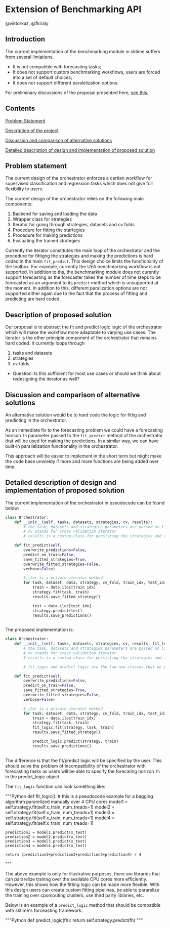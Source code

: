 # Extension of Benchmarking API

@viktorkaz, @fkiraly

## Introduction

The current implementation of the benchmarking module in sktime suffers from several limiations.

* It is not compatible with forecasting tasks;
* It does not support custom benchmarking workflows, users are forced into a set of default choices;
* It does not support different paralelization options.

For preliminary discussions of the proposal presented here, [see this.](https://github.com/alan-turing-institute/sktime/issues/141)

## Contents
[Problem Statement](#Problem-statement)

[Description of the project](#Description-of-proposed-solution)

[Discussion and comparison of alternative solutions](#Discussion-and-comparison-of-alternative-solutions)

[Detailed description of design and implementation of proposed solution](#Detailed-description-of-design-and-implementation-of-proposed-solution)

## Problem statement

The current design of the orchestrator enforces a certian workflow for supervised classification and regression tasks which does not give full flexibility to users.

The current design of the orchestrator relies on the following main components:

1. Backend for saving and loading the data
1. Wrapper class for strategies
1. Iterator for going through strategies, datasets and cv folds
1. Procedure for fitting the startegies 
1. Procedure for making predictions
1. Evaluating the trained strategies

Currently the iterator constitutes the main loop of the orchestrator and the procedure for fittigng the strategies and making the predictions is hard coded in the main `fit_predict`. This design choice limits the functionality of the toolbox. For example, currently the UEA benchmarking workflow is not supported. In addition to ths, the benchmarking module does not curently support forecasting as the forecaster takes the number of time steps to be forecasted as an argument to its `predict` method which is unsupported at the moment. In addition to this, different paralization options are not supported either again due to the fact that the process of fitting and predicting are hard coded.


## Description of proposed solution

Our proposal is to abstract the fit and predict logic logic of the orchestrator which will make the workflow more adaptable to varying use cases. The iterator is the other principle component of the orchestrator that remains hard coded. It currently loops through 

1. tasks and datasets
1. strategies
1. cv folds

* Question: Is this sufficient for most use cases or should we think about redesigning the iterator as well?

## Discussion and comparison of alternative solutions

An alternative solution would be to hard code the logic for fittig and predicting in the orchestrator.

As an immediate fix to the forecasting problem we could have a forecasting horison `fh` parameter passed to the `fit_predict` method of the orchestrator that will be used for making the predictions. In a similar way, we can have built-in parallelization functionality in the orchestrator. 

This approach will be easier to implement in the short term but might make the code base unwieldy if more and more functions are being added over time.

## Detailed description of design and implementation of proposed solution 

The current implementation of the orchestrator in pseudocode can be found below:

```Python
class Orchestrator:
    def __init__(self, tasks, datasets, strategies, cv, results):
        # the task, datasets and strategies parameters are passed as lists
        # cv stands for cross validation iterator
        # results is a custom class for persisting the strategies and their predictions

    def fit_predict(self,
        overwrite_predictions=False,
        predict_on_train=False,
        save_fitted_strategies=True,
        overwrite_fitted_strategies=False,
        verbose=False)

        #_iter is a private iterator method 
        for task, dataset, data, strategy, cv_fold, train_idx, test_idx in self._iter():
            train = data.iloc[train_idx]
            strategy.fit(task, train)
            results.save_fitted_strategy()

            test = data.iloc[test_idx]
            strategy.predict(test)
            results.save_predictions()
            
```
The proposed implementation is:

```Python
class Orchestrator:
    def __init__(self, tasks, datasets, strategies, cv, results, fit_logic, predict_logic):
        # the task, datasets and strategies parameters are passed as lists
        # cv stands for cross validation iterator
        # results is a custom class for persisting the strategies and their predictions

        # fit_logic and predict logic are the two new classes that we propose to add to the design.

    def fit_predict(self,
        overwrite_predictions=False,
        predict_on_train=False,
        save_fitted_strategies=True,
        overwrite_fitted_strategies=False,
        verbose=False)

        #_iter is a private iterator method 
        for task, dataset, data, strategy, cv_fold, train_idx, test_idx in self._iter():
            train = data.iloc[train_idx]
            strategy.fit(task, train)
            fit_logic.fit(strategy, task, train)
            results.save_fitted_strategy()

            predict_logic.predict(strategy, train) 
            results.save_predictions()
            
```

The difference is that the fit/predict logic will be specified by the user. This should solve the problem of incompatibility of the orchestrator with forecasting tasks as users will be able to specify the forecating horizon `fh` in the predict_logic object.

The `fit_logic` function can look something like:

"""Python
def fit_logic():
    # this is a pseudocode example for a bagging algorithm pararelized manually over 4 CPU cores
    model1 = self.strategy.fit(self.x_train, num_treads=1)
    model2 = self.strategy.fit(self.x_train, num_treads=1)
    model3 = self.strategy.fit(self.x_train, num_treads=1)
    model4 = self.strategy.fit(self.x_train, num_treads=1)

    prediction1 = model1.predict(x_test)
    prediction2 = model2.predict(x_test) 
    prediction3 = model3.predict(x_test) 
    prediction4 = model4.predict(x_test) 

    return (prediction1+prediction2+prediction3+prediction4) / 4
"""

The above example is only for illustrative purposes, there are libraries that can pararelize trainng over the available CPU cores more efficiently. However, this shows how the fitting logic can be made more flexible. With this design users can create custom fitting pipelines, be able to pararelize the training over cpomputing clusters, use third party liblaries, etc.

Below is an example of a `predict_logic` method that should be compatible with sktime's forceasting framework:

"""Python
def predict_logic(fh):
    return self.strategy.predict(fh)
"""